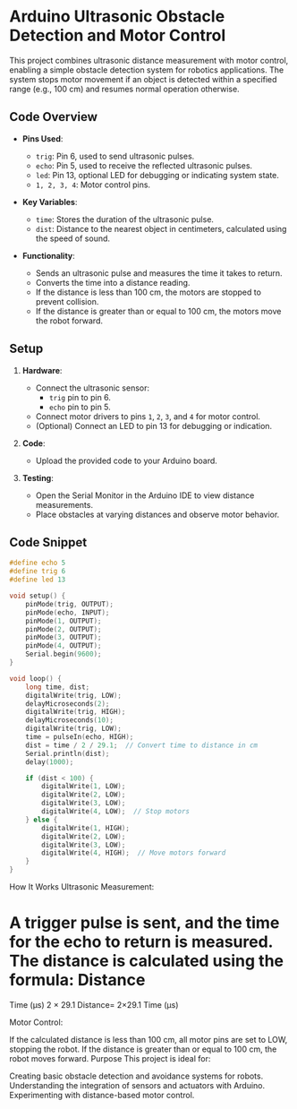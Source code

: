 # Arduino Ultrasonic Obstacle Detection and Motor Control  

This project combines ultrasonic distance measurement with motor control, enabling a simple obstacle detection system for robotics applications. The system stops motor movement if an object is detected within a specified range (e.g., 100 cm) and resumes normal operation otherwise.  

## Code Overview  

- **Pins Used**:  
  - `trig`: Pin 6, used to send ultrasonic pulses.  
  - `echo`: Pin 5, used to receive the reflected ultrasonic pulses.  
  - `led`: Pin 13, optional LED for debugging or indicating system state.  
  - `1, 2, 3, 4`: Motor control pins.  

- **Key Variables**:  
  - `time`: Stores the duration of the ultrasonic pulse.  
  - `dist`: Distance to the nearest object in centimeters, calculated using the speed of sound.  

- **Functionality**:  
  - Sends an ultrasonic pulse and measures the time it takes to return.  
  - Converts the time into a distance reading.  
  - If the distance is less than 100 cm, the motors are stopped to prevent collision.  
  - If the distance is greater than or equal to 100 cm, the motors move the robot forward.  

## Setup  

1. **Hardware**:  
   - Connect the ultrasonic sensor:
     - `trig` pin to pin 6.  
     - `echo` pin to pin 5.  
   - Connect motor drivers to pins `1`, `2`, `3`, and `4` for motor control.  
   - (Optional) Connect an LED to pin 13 for debugging or indication.  

2. **Code**:  
   - Upload the provided code to your Arduino board.  

3. **Testing**:  
   - Open the Serial Monitor in the Arduino IDE to view distance measurements.  
   - Place obstacles at varying distances and observe motor behavior.  

## Code Snippet  

```cpp
#define echo 5
#define trig 6
#define led 13

void setup() {
    pinMode(trig, OUTPUT);
    pinMode(echo, INPUT);
    pinMode(1, OUTPUT);
    pinMode(2, OUTPUT);
    pinMode(3, OUTPUT);
    pinMode(4, OUTPUT);
    Serial.begin(9600);
}

void loop() {
    long time, dist;
    digitalWrite(trig, LOW);
    delayMicroseconds(2);
    digitalWrite(trig, HIGH);
    delayMicroseconds(10);
    digitalWrite(trig, LOW);
    time = pulseIn(echo, HIGH);
    dist = time / 2 / 29.1;  // Convert time to distance in cm
    Serial.println(dist);
    delay(1000);

    if (dist < 100) {
        digitalWrite(1, LOW);
        digitalWrite(2, LOW);
        digitalWrite(3, LOW);
        digitalWrite(4, LOW);  // Stop motors
    } else {
        digitalWrite(1, HIGH);
        digitalWrite(2, LOW);
        digitalWrite(3, LOW);
        digitalWrite(4, HIGH);  // Move motors forward
    }
}
```
How It Works
Ultrasonic Measurement:

A trigger pulse is sent, and the time for the echo to return is measured.
The distance is calculated using the formula:
Distance
=
Time (µs)
2
×
29.1
Distance= 
2×29.1
Time (µs)
​
 
Motor Control:

If the calculated distance is less than 100 cm, all motor pins are set to LOW, stopping the robot.
If the distance is greater than or equal to 100 cm, the robot moves forward.
Purpose
This project is ideal for:

Creating basic obstacle detection and avoidance systems for robots.
Understanding the integration of sensors and actuators with Arduino.
Experimenting with distance-based motor control.
